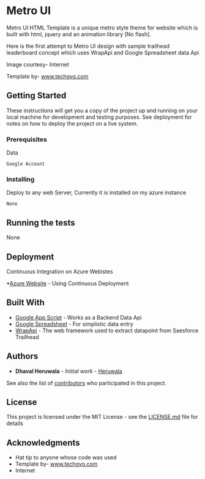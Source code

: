 # Metro UI

Metro UI HTML Template is a unique metro style theme for website 
which is built with html, jquery and an animation library [No flash].

Here is the first attempt to Metro UI design with sample trailhead leaderboard concept which uses WrapApi and Google Spreadsheet data Api

Image courtesy- Internet

Template by- www.techgyo.com

## Getting Started

These instructions will get you a copy of the project up and running on your local machine for development and testing purposes. See deployment for notes on how to deploy the project on a live system.

### Prerequisites

Data

```
Google Account
```

### Installing

Deploy to any web Server, Currently it is installed on my azure instance

```
None
```

## Running the tests

None


## Deployment

Continuous Integration on Azure Webistes

*[Azure Website](https://trailhead-leaderboard.azurewebsites.net/) - Using Continuous Deployment

## Built With

* [Google App Script](https://script.google.com/) - Works as a Backend Data Api
* [Google Spreadsheet](https://docs.google.com/spreadsheets/d/18usH3qgkGzirksdJuZX__0VaSLyA-2d-2siMs0g60pA/edit?usp=sharing/) - For simplistic data entry
* [WrapApi](https://wrapapi.com/) - The web framework used to extract datapoint from Saesforce Trailhead

## Authors

* **Dhaval Heruwala** - *Initial work* - [Heruwala](https://github.com/Heruwala)

See also the list of [contributors](https://github.com/your/project/contributors) who participated in this project.

## License

This project is licensed under the MIT License - see the [LICENSE.md](LICENSE.md) file for details

## Acknowledgments

* Hat tip to anyone whose code was used
* Template by- www.techgyo.com
* Internet
